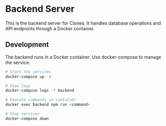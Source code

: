 # Backend Server

This is the backend server for Clones. It handles database operations and API endpoints through a Docker container.

## Development

The backend runs in a Docker container. Use docker-compose to manage the service:

```bash
# Start the services
docker-compose up -d

# View logs
docker-compose logs -f backend

# Execute commands in container
docker exec backend npm run <command>

# Stop services
docker-compose down
